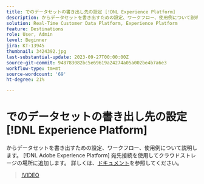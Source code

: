 ```yaml
---
title: でのデータセットの書き出し先の設定 [!DNL Experience Platform]
description: からデータセットを書き出すための設定、ワークフロー、使用例について説明します。 [!DNL Adobe Experience Platform] 宛先接続を使用してクラウドストレージの場所に追加します。
solution: Real-Time Customer Data Platform, Experience Platform
feature: Destinations
role: User, Admin
level: Beginner
jira: KT-13945
thumbnail: 3424392.jpg
last-substantial-update: 2023-09-27T00:00:00Z
source-git-commit: 948783082bc5e69619a24274a05a002be4b7a6e3
workflow-type: tm+mt
source-wordcount: '69'
ht-degree: 21%

---
```


# でのデータセットの書き出し先の設定 [!DNL Experience Platform]

からデータセットを書き出すための設定、ワークフロー、使用例について説明します。 [!DNL Adobe Experience Platform] 宛先接続を使用してクラウドストレージの場所に追加します。 詳しくは、[ドキュメント](https://experienceleague.adobe.com/docs/experience-platform/destinations/ui/activate/export-datasets.html?lang=ja)を参照してください。

>[!VIDEO](https://video.tv.adobe.com/v/3424392/?learn=on)

